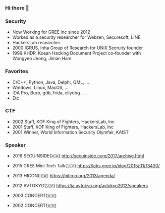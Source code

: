### Hi there 👋

<!--
**truefinder/truefinder** is a ✨ _special_ ✨ repository because its `README.md` (this file) appears on your GitHub profile.

Here are some ideas to get you started:

- 🔭 I’m currently working on ...
- 🌱 I’m currently learning ...
- 👯 I’m looking to collaborate on ...
- 🤔 I’m looking for help with ...
- 💬 Ask me about ...
- 📫 How to reach me: ...
- 😄 Pronouns: ...
- ⚡ Fun fact: ...
-->

### Security
- Now Working for GREE Inc since 2012
- Worked as a security researcher for Webzen, Securesoft, LINE
- HackersLab researcher
- 2000 IGRUS, Inha Group of Research for UNIX Secruity founder 
- 1999 KHDP, Koean Hacking Document Project co-founder with Wongyeo Jeong, Jiman Ham

### Favorites 
- C/C++, Python, Java, Delphi, QML, ... 
- Windows, Linux, MacOS, ... 
- IDA Pro, Burp, gdb, frida, ollydbg ...
- Etc 

### CTF 
- 2002 Staff, KOF King of Fighters, HackersLab, Inc 
- 2001 Staff, KOF King of Fighters, HackersLab, Inc 
- 2001 Winner, World Information Security Olymfair, KAIST 

### Speaker 
- 2016 SECUINSIDE(🇰🇷)
http://secuinside.com/2017/archive.html

- 2015 GREE Mini Tech Talk(🇯🇵)
https://labs.gree.jp/blog/2015/01/13430/

- 2013 HICON(🇹🇼)
https://hitcon.org/2013/agenda/

- 2012 AVTOKYO(🇯🇵)
https://ja.avtokyo.org/avtokyo2012/speakers

- 2003 CONCERT(🇰🇷) 
- 2002 CONCERT(🇰🇷) 
